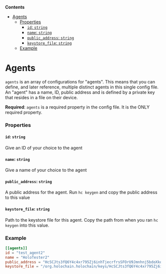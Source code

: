 <!-- START doctoc generated TOC please keep comment here to allow auto update -->
<!-- DON'T EDIT THIS SECTION, INSTEAD RE-RUN doctoc TO UPDATE -->
**Contents**

- [Agents](#agents)
    - [Properties](#properties)
      - [`id`: `string`](#id-string)
      - [`name`: `string`](#name-string)
      - [`public_address`: `string`](#public_address-string)
      - [`keystore_file`: `string`](#keystore_file-string)
    - [Example](#example)

<!-- END doctoc generated TOC please keep comment here to allow auto update -->

# Agents

`agents` is an array of configurations for "agents". This means that you can define, and later reference, multiple distinct agents in this single config file. An "agent" has a name, ID, public address and is defined by a private key that resides in a file on their device.

**Required**: `agents` is a required property in the config file. It is the ONLY required property.

### Properties

#### `id`: `string`
Give an ID of your choice to the agent

#### `name`: `string`
Give a name of your choice to the agent

#### `public_address`: `string`
A public address for the agent. Run ```hc keygen``` and copy the public address to this value

#### `keystore_file`: `string`
Path to the keystore file for this agent. Copy the path from when you ran ```hc keygen``` into this value.


### Example
```toml
[[agents]]
id = "test_agent2"
name = "HoloTester2"
public_address = "HcSCJts3fQ6Y4c4xr795Zj6inhTjecrfrsSFOrU9Jmnhnj5bdoXkoPSJivrm3wi"
keystore_file = "/org.holochain.holochain/keys/HcSCJts3fQ6Y4c4xr795Zj6inhTjecrfrsSFOrU9Jmnhnj5bdoXkoPSJivrm3wi"
```

